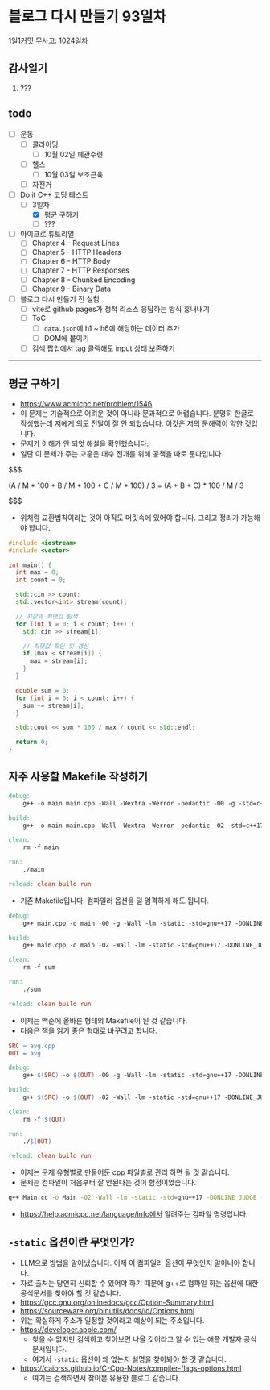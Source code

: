 # 블로그 다시 만들기 93일차

1일1커밋 무사고: 1024일차

## 감사일기

1. ???

## todo

- [ ] 운동
  - [ ] 클라이밍
    - [ ] 10월 02일 폐관수련
  - [ ] 헬스
    - [ ] 10월 03일 보조근육
  - [ ] 자전거
- [ ] Do it C++ 코딩 테스트
  - [ ] 3일차
    - [x] 평균 구하기
    - [ ] ???
- [ ] 마이크로 튜토리얼
  - [ ] Chapter 4 - Request Lines
  - [ ] Chapter 5 - HTTP Headers
  - [ ] Chapter 6 - HTTP Body
  - [ ] Chapter 7 - HTTP Responses
  - [ ] Chapter 8 - Chunked Encoding
  - [ ] Chapter 9 - Binary Data
- [ ] 블로그 다시 만들기 전 실험
  - [ ] vite로 github pages가 정적 리소스 응답하는 방식 흉내내기
  - [ ] ToC
    - [ ] `data.json`에 h1 ~ h6에 해당하는 데이터 추가
    - [ ] DOM에 붙이기
  - [ ] 검색 팝업에서 tag 클랙해도 input 상태 보존하기

---

## 평균 구하기

- https://www.acmicpc.net/problem/1546
- 이 문제는 기술적으로 어려운 것이 아니라 문과적으로 어렵습니다. 분명히 한글로 작성했는데 저에게 의도 전달이 잘 안 되었습니다. 이것은 저의 문해력이 약한 것입니다.
- 문제가 이해가 안 되엇 해설을 확인했습니다.
- 일단 이 문제가 주는 교훈은 대수 전개를 위해 공책을 따로 둔다입니다.

$$$

(A / M * 100 + B / M * 100 + C / M * 100) / 3 = (A + B + C) * 100 / M / 3

$$$

- 위처럼 교환법칙이라는 것이 아직도 머릿속에 있어야 합니다. 그리고 정리가 가능해야 합니다.

```cpp 
#include <iostream>
#include <vector>

int main() {
  int max = 0;
  int count = 0;

  std::cin >> count;
  std::vector<int> stream(count);

  // 저장과 최댓값 탐색
  for (int i = 0; i < count; i++) {
    std::cin >> stream[i];

    // 최댓값 확인 및 갱신
    if (max < stream[i]) {
      max = stream[i];
    }
  }

  double sum = 0;
  for (int i = 0; i < count; i++) {
    sum += stream[i];
  }

  std::cout << sum * 100 / max / count << std::endl;

  return 0;
}
```

## 자주 사용할 Makefile 작성하기

```Makefile
debug:
	g++ -o main main.cpp -Wall -Wextra -Werror -pedantic -O0 -g -std=c++17 -Wshadow -Wnon-virtual-dtor -Wold-style-cast -Wcast-align -Wunused -Woverloaded-virtual -Wpedantic -Wconversion -Wsign-conversion -Wmisleading-indentation

build:
	g++ -o main main.cpp -Wall -Wextra -Werror -pedantic -O2 -std=c++17 -Wshadow -Wnon-virtual-dtor -Wold-style-cast -Wcast-align -Wunused -Woverloaded-virtual -Wpedantic -Wconversion -Wsign-conversion -Wmisleading-indentation

clean:
	rm -f main

run:
	./main

reload: clean build run
```

- 기존 Makefile입니다. 컴파일러 옵션을 덜 엄격하게 해도 됩니다.

```Makefile
debug:
	g++ main.cpp -o main -O0 -g -Wall -lm -static -std=gnu++17 -DONLINE_JUDGE -DBOJ

build:
	g++ main.cpp -o main -O2 -Wall -lm -static -std=gnu++17 -DONLINE_JUDGE -DBOJ

clean:
	rm -f sum

run:
	./sum

reload: clean build run
```

- 이제는 백준에 올바른 형태의 Makefile이 된 것 같습니다.
- 다음은 책을 읽기 좋은 형태로 바꾸려고 합니다.

```Makefile
SRC = avg.cpp
OUT = avg

debug:
	g++ $(SRC) -o $(OUT) -O0 -g -Wall -lm -static -std=gnu++17 -DONLINE_JUDGE -DBOJ

build:
	g++ $(SRC) -o $(OUT) -O2 -Wall -lm -static -std=gnu++17 -DONLINE_JUDGE -DBOJ

clean:
	rm -f $(OUT)

run:
	./$(OUT)

reload: clean build run
```

- 이제는 문제 유형별로 만들어둔 cpp 파일별로 관리 하면 될 것 같습니다.
- 문제는 컴파일이 처음부터 잘 안된다는 것이 함정이었습니다.

```sh
g++ Main.cc -o Main -O2 -Wall -lm -static -std=gnu++17 -DONLINE_JUDGE -DBOJ
```

- https://help.acmicpc.net/language/info에서 알려주는 컴파일 명령입니다.

## `-static` 옵션이란 무엇인가?

- LLM으로 방법을 알아냈습니다. 이제 이 컴파일러 옵션이 무엇인지 알아내야 합니다.
- 자료 출처는 당연히 신뢰할 수 있어야 하기 때문에 g++로 컴파일 하는 옵션에 대한 공식문서를 찾아야 할 것 같습니다.
- https://gcc.gnu.org/onlinedocs/gcc/Option-Summary.html
- https://sourceware.org/binutils/docs/ld/Options.html
- 위는 확실하게 주소가 일정할 것이라고 예상이 되는 주소입니다.
- https://developer.apple.com/
  - 찾을 수 없지만 검색하고 찾아보면 나올 것이라고 알 수 있는 애플 개발자 공식문서입니다.
  - 여기서 `-static` 옵션이 왜 없는지 설명을 찾아봐야 할 것 같습니다.
- https://caiorss.github.io/C-Cpp-Notes/compiler-flags-options.html
  - 여기는 검색하면서 찾아본 유용한 블로그 같습니다.
